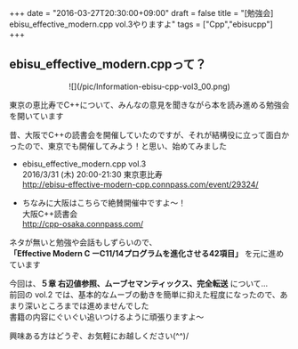 +++
date = "2016-03-27T20:30:00+09:00"
draft = false
title = "[勉強会] ebisu_effective_modern.cpp vol.3やりますよ"
tags = ["Cpp","ebisucpp"]
+++

## ebisu_effective_modern.cppって？

<center>
![](/pic/Information-ebisu-cpp-vol3_00.png)
</center>


東京の恵比寿でC++について、みんなの意見を聞きながら本を読み進める勉強会を開いています

昔、大阪でC++の読書会を開催していたのですが、それが結構役に立って面白かったので、東京でも開催してみよう！と思い、始めてみました

* ebisu_effective_modern.cpp vol.3  
2016/3/31 (木) 20:00-21:30 東京恵比寿  
http://ebisu-effective-modern-cpp.connpass.com/event/29324/

* ちなみに大阪はこちらで絶賛開催中ですよ～！  
大阪C++読書会  
http://cpp-osaka.connpass.com/

ネタが無いと勉強や会話もしずらいので、  
**「Effective Modern C ーC11/14プログラムを進化させる42項目」** を元に進めています

今回は、**５章 右辺値参照、ムーブセマンティックス、完全転送** について…  
前回の vol.2 では、基本的なムーブの動きを簡単に抑えた程度になったので、あまり深いところまでは進めませんでした  
書籍の内容にぐいぐい追いつけるように頑張りますよ～

興味ある方はどうぞ、お気軽にお越しください(^^)/
